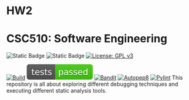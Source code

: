 # HW2
# CSC510: Software Engineering

![Static Badge](https://img.shields.io/badge/language-python-3670A0?style=for-the-badge&logo=python) ![Static Badge](https://img.shields.io/badge/Platform-Linux-FCC624?style=for-the-badge&logo=linux&logoColor=black)
<a href="https://www.gnu.org/licenses/gpl-3.0"><img alt="License: GPL v3" src="https://img.shields.io/badge/License-GPLv3-blue.svg" height="30px"></a>

[![Build](https://github.com/TeamBenign/HW2/actions/workflows/python_app_.yml/badge.svg)](https://github.com/TeamBenign/HW2/actions/workflows/python_app_tests.yml)
[![Test Status](https://github.com/TeamBenign/HW2/raw/main/badges/test_status.svg)](https://github.com/TeamBenign/HW2/actions/workflows/python_app_tests.yml)
[![Bandit](https://img.shields.io/badge/security-bandit-yellow.svg)](https://github.com/TeamBenign/HW2/actions/workflows/python_app_bandit.yml)
[![Autopep8](https://img.shields.io/badge/code%20style-autopep8-blue)](https://github.com/TeamBenign/HW2/actions/workflows/python_app_autopep8.yml)
[![Pylint](https://img.shields.io/badge/pylint-10.00-brightgreen)](https://github.com/TeamBenign/HW2/actions/workflows/python_app_pylint.yml)
This repository is all about exploring different debugging techniques and executing different static analysis tools. 


